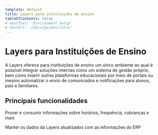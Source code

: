 ```yaml
---
template: default
title: Layers para instituições de ensino
tableOfContents: false
# nextText: 'Environment Setup'
# nextUrl: '/docs/guides/intro'
---
```


# Layers para Instituições de Ensino

A Layers oferece para instituições de ensino um único ambiente ao qual é possível integrar soluções internas como um sistema de gestão próprio, bem como inserir outras plataformas educacionais por meio de portais ou mesmo automatizar o envio de comunicados e notificações para alunos, pais e familiares.

## Principais funcionalidades

<docs-cards>
  <docs-card header="API Hub" href="/docs/api/apihub" icon="/docs/assets/icons/Hub.svg">
    <p>Prover e consumir informações sobre horários, frequência, cobranças e mais</p>
  </docs-card>

  <docs-card header="Data Sync" href="/docs/api/data" icon="/docs/assets/icons/Data.svg">
    <p>Manter os dados da Layers atualizados com as informações do ERP</p>
  </docs-card>

  <!-- <docs-card header="Login Federado" href="/docs/concepts/funcionalidades/login-federado" icon="/docs/assets/icons/Login federado.svg">
    <p>Autenticar usuários em serviços externos como Google, Microsoft ou sua própria API</p>
  </docs-card> -->
</docs-cards>
